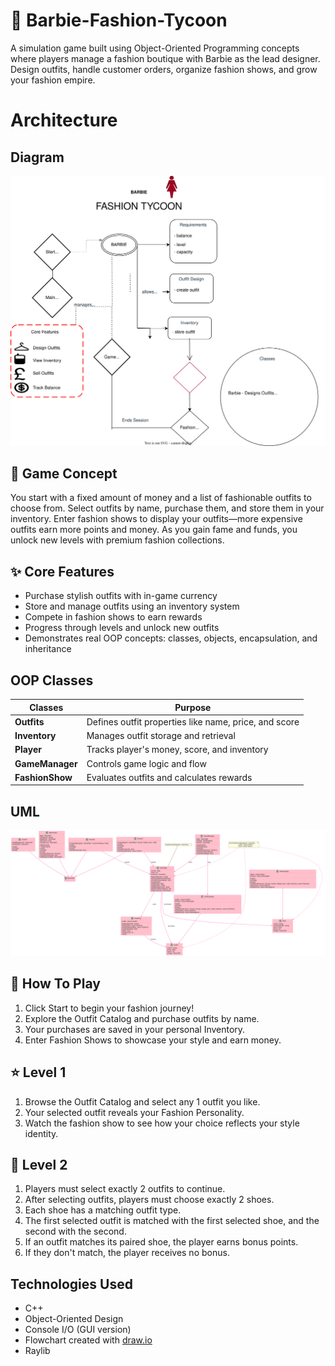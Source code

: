 # 🎀 Barbie-Fashion-Tycoon
A simulation game built using Object-Oriented Programming concepts where players manage a fashion boutique with Barbie as the lead designer. Design outfits, handle customer orders, organize fashion shows, and grow your fashion empire.

# Architecture
## Diagram
![High-Level Diagram](https://github.com/hooraintahir1/Barbie-Fashion-Tycoon/blob/main/docs/Project.drawio.svg)

## 👗 Game Concept
You start with a fixed amount of money and a list of fashionable outfits to choose from. Select outfits by name, purchase them, and store them in your inventory. Enter fashion shows to display your outfits—more expensive outfits earn more points and money. As you gain fame and funds, you unlock new levels with premium fashion collections.

## ✨ Core Features
- Purchase stylish outfits with in-game currency
- Store and manage outfits using an inventory system
- Compete in fashion shows to earn rewards
- Progress through levels and unlock new outfits
- Demonstrates real OOP concepts: classes, objects, encapsulation, and inheritance

## OOP Classes
| Classes   | Purpose |
| -------   | ------- |
|**Outfits**| Defines outfit properties like name, price, and score|
|**Inventory**| Manages outfit storage and retrieval|
|**Player**| Tracks player's money, score, and inventory|
|**GameManager**| Controls game logic and flow|
|**FashionShow**| Evaluates outfits and calculates rewards|

## UML
![UML](https://github.com/hooraintahir1/Barbie-Fashion-Tycoon/blob/main/docs/uml.svg)

## 👠 How To Play
1. Click Start to begin your fashion journey!
2. Explore the Outfit Catalog and purchase outfits by name.
3. Your purchases are saved in your personal Inventory.
4. Enter Fashion Shows to showcase your style and earn money.

## ⭐ Level 1
1) Browse the Outfit Catalog and select any 1 outfit you like.
2) Your selected outfit reveals your Fashion Personality.
3) Watch the fashion show to see how your choice reflects your style identity.

## 🌟 Level 2
1) Players must select exactly 2 outfits to continue.
2) After selecting outfits, players must choose exactly 2 shoes.
3) Each shoe has a matching outfit type.
4) The first selected outfit is matched with the first selected shoe, and the second with the second.
5) If an outfit matches its paired shoe, the player earns bonus points.
6) If they don't match, the player receives no bonus.

## Technologies Used
- C++
- Object-Oriented Design
- Console I/O (GUI version)
- Flowchart created with [draw.io](https://draw.io)
- Raylib

